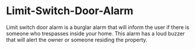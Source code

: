 # Limit-Switch-Door-Alarm
Limit switch door alarm is a burglar alarm that will inform the user if there is someone who trespasses inside your home. This alarm has a loud buzzer that will alert the owner or someone residing the property. 
